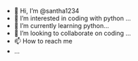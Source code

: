 - 👋 Hi, I’m @santha1234
- 👀 I’m interested in coding with python ...
- 🌱 I’m currently learning python...
- 💞️ I’m looking to collaborate on coding ...
- 📫 How to reach me
-  ...

<!---
santha1234/santha1234 is a ✨ special ✨ repository because its `README.md` (this file) appears on your GitHub profile.
You can click the Preview link to take a look at your changes.
--->
